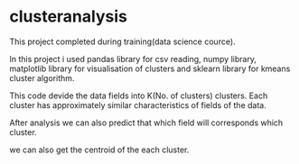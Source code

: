 # clusteranalysis

This project completed during training(data science cource).

In this project i used pandas library for csv reading, numpy library, matplotlib library for visualisation of clusters and sklearn library for kmeans cluster algorithm.

This code devide the data fields into K(No. of clusters) clusters. Each cluster has approximately similar characteristics of fields of the data.

After analysis we can also predict that which field will corresponds which cluster.

we can also get the centroid of the each cluster.
